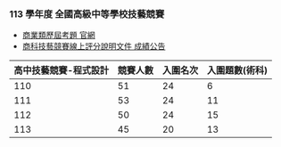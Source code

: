 ### 113 學年度 全國高級中等學校技藝競賽

- [商業類歷屆考題 官網](https://sci-me.k12ea.gov.tw/Contest/HistoryQuestionsList?c_class=2)
- [商科技藝競賽線上評分說明文件 成績公告](https://hackmd.io/@biz-pg/announce/https%3A%2F%2Fhackmd.io%2F%40biz-pg%2Fscoreboard)


| 高中技藝競賽-程式設計 | 競賽人數 | 入圍名次 | 入圍題數(術科) |
|-----------------------|----------|----------|--------------|
| 110                   | 51       | 24       | 6            |
| 111                   | 53       | 24       | 11           |
| 112                   | 50       | 24       | 15           |
| 113                   | 45       | 20       | 13           |
